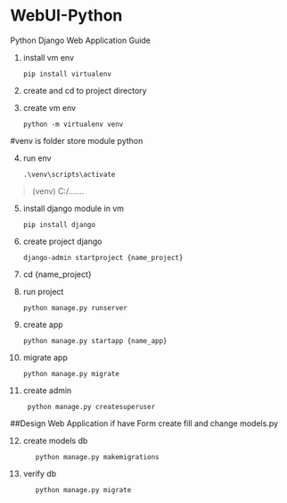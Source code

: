# WebUI-Python

Python Django Web Application Guide

 1. install vm env

        pip install virtualenv

 2. create and cd to project directory
 3. create vm env

	    python -m virtualenv venv
#venv is folder store module python

 4. run env

	    .\venv\scripts\activate
>(venv) C:/.......
 
 5. install django module in vm

	    pip install django

 6. create project django

	    django-admin startproject {name_project}

 7. cd {name_project}
 8. run project

	    python manage.py runserver

 9. create app

	    python manage.py startapp {name_app}
 10. migrate app

	     python manage.py migrate
 11. create admin

	      python manage.py createsuperuser

##Design Web Application
 if have Form create fill and change models.py
 
 12. create models db

            python manage.py makemigrations
 13. verify db

            python manage.py migrate
